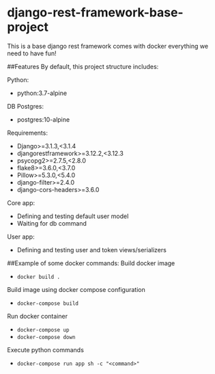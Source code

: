 # django-rest-framework-base-project

This is a base django rest framework comes with docker everything we need to have fun!

##Features
By default, this project structure includes:

Python:

- python:3.7-alpine

DB Postgres:

- postgres:10-alpine

Requirements:

- Django>=3.1.3,<3.1.4
- djangorestframework>=3.12.2,<3.12.3
- psycopg2>=2.7.5,<2.8.0
- flake8>=3.6.0,<3.7.0
- Pillow>=5.3.0,<5.4.0
- django-filter>=2.4.0
- django-cors-headers>=3.6.0

Core app:

- Defining and testing default user model
- Waiting for db command

User app:

- Defining and testing user and token views/serializers 

##Example of some docker commands:
Build docker image
- `docker build .`

Build image using docker compose configuration
- `docker-compose build`

Run docker container
- `docker-compose up`
- `docker-compose down`

Execute python commands
- `docker-compose run app sh -c "<command>"`

